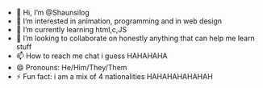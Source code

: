 - 👋 Hi, I’m @Shaunsilog
- 👀 I’m interested in animation, programming and in web design
- 🌱 I’m currently learning html,c,JS
- 💞️ I’m looking to collaborate on honestly anything that can help me learn stuff
- 📫 How to reach me chat i guess HAHAHAHA
- 😄 Pronouns: He/Him/They/Them
- ⚡ Fun fact: i am a mix of 4 nationalities HAHAHAHAHAHAH

